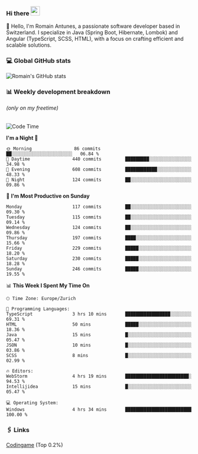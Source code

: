 ### Hi there <img src="https://media.giphy.com/media/hvRJCLFzcasrR4ia7z/giphy.gif" width="25px" height="25px">

👋 Hello, I'm Romain Antunes, a passionate software developer based in Switzerland. I specialize in Java (Spring Boot, Hibernate, Lombok) and Angular (TypeScript, SCSS, HTML), with a focus on crafting efficient and scalable solutions.

### 💻 Global GitHub stats
![Romain's GitHub stats](https://github-readme-streak-stats.herokuapp.com/?user=romainantunes&theme=dark)


### 📊 Weekly development breakdown 
###### *(only on my freetime)*

<!--START_SECTION:wakastats-->
![Code Time](http://img.shields.io/badge/Code%20Time-1%2C757%20hrs%206%20mins-blue)

**I'm a Night 🦉** 

```text
🌞 Morning                86 commits          ██░░░░░░░░░░░░░░░░░░░░░░░   06.84 % 
🌆 Daytime                440 commits         █████████░░░░░░░░░░░░░░░░   34.98 % 
🌃 Evening                608 commits         ████████████░░░░░░░░░░░░░   48.33 % 
🌙 Night                  124 commits         ██░░░░░░░░░░░░░░░░░░░░░░░   09.86 % 
```
📅 **I'm Most Productive on Sunday** 

```text
Monday                   117 commits         ██░░░░░░░░░░░░░░░░░░░░░░░   09.30 % 
Tuesday                  115 commits         ██░░░░░░░░░░░░░░░░░░░░░░░   09.14 % 
Wednesday                124 commits         ██░░░░░░░░░░░░░░░░░░░░░░░   09.86 % 
Thursday                 197 commits         ████░░░░░░░░░░░░░░░░░░░░░   15.66 % 
Friday                   229 commits         █████░░░░░░░░░░░░░░░░░░░░   18.20 % 
Saturday                 230 commits         █████░░░░░░░░░░░░░░░░░░░░   18.28 % 
Sunday                   246 commits         █████░░░░░░░░░░░░░░░░░░░░   19.55 % 
```


📊 **This Week I Spent My Time On** 

```text
🕑︎ Time Zone: Europe/Zurich

💬 Programming Languages: 
TypeScript               3 hrs 10 mins       █████████████████░░░░░░░░   69.31 % 
HTML                     50 mins             █████░░░░░░░░░░░░░░░░░░░░   18.36 % 
Java                     15 mins             █░░░░░░░░░░░░░░░░░░░░░░░░   05.47 % 
JSON                     10 mins             █░░░░░░░░░░░░░░░░░░░░░░░░   03.86 % 
SCSS                     8 mins              █░░░░░░░░░░░░░░░░░░░░░░░░   02.99 % 

🔥 Editors: 
WebStorm                 4 hrs 19 mins       ████████████████████████░   94.53 % 
Intellijidea             15 mins             █░░░░░░░░░░░░░░░░░░░░░░░░   05.47 % 

💻 Operating System: 
Windows                  4 hrs 34 mins       █████████████████████████   100.00 % 
```


<!--END_SECTION:wakastats-->

### 🖇 Links

[Codingame](https://www.codingame.com/profile/defc3ee5279aecc1bb6114e1f994ea9b3325423) (Top 0.2%)
